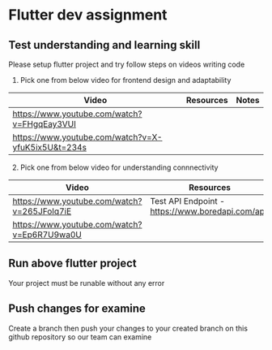 # Flutter dev assignment
## Test understanding and learning skill
Please setup flutter project and try follow steps on videos writing code 

1. Pick one from below video for frontend design and adaptability

|Video|Resources|Notes|
|-|-|-|
|https://www.youtube.com/watch?v=FHgqEay3VUI|||
|https://www.youtube.com/watch?v=X-yfuK5ix5U&t=234s|||

2. Pick one from below video for understanding connnectivity

|Video|Resources|Notes|
|-|-|-|
|https://www.youtube.com/watch?v=265JFoIq7iE|Test API Endpoint - https://www.boredapi.com/api/||
|https://www.youtube.com/watch?v=Ep6R7U9wa0U|||

## Run above flutter project
Your project must be runable without any error
## Push changes for examine
Create a branch then push your changes to your created branch on this github repository so our team can examine
